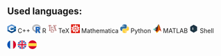 ## Used languages:

<img src="icons/cpp.png" width="20" height="20"> C++
<img src="icons/r.png" width="20" height="20"> R
<img src="icons/tex.png" width="20" height="20"> TeX
<img src="icons/mathematica.png" width="20" height="20">  Mathematica
 <img src="icons/python.png" width="20" height="20"> Python
<img src="icons/matlab.png" width="20" height="20">   MATLAB
<img src="icons/bash.png" width="20" height="20"> Shell

<img src="icons/france.png" width="20" height="20"> <img src="icons/united-kingdom.png" width="20" height="20"> <img src="icons/spain.png" width="20" height="20">

